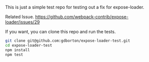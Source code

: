 This is just a simple test repo for testing out a fix for expose-loader.

Related Issue.
https://github.com/webpack-contrib/expose-loader/issues/29

If you want, you can clone this repo and run the tests.

```bash
git clone git@github.com:gdborton/expose-loader-test.git
cd expose-loader-test
npm install
npm test
```
